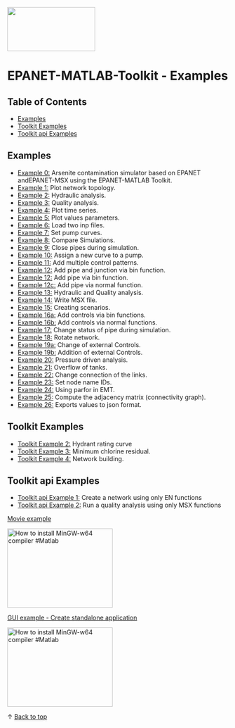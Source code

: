 ﻿<a href="http://www.kios.ucy.ac.cy"><img src="https://www.kios.ucy.ac.cy/wp-content/uploads/2021/07/Logotype-KIOS.svg" width="200" height="100"/><a>
  
EPANET-MATLAB-Toolkit - Examples
==================================

## Table of Contents

- [Examples](#examples)
- [Toolkit Examples](#toolkit-examples)
- [Toolkit api Examples](#toolkit-api-examples)

## Examples
- [Example 0:](./EX0_CCWI2016_contamination_simulation.mlx) Arsenite contamination simulator based on EPANET andEPANET-MSX using the EPANET-MATLAB Toolkit.
- [Example 1:](./EX1_Plot_network_topology.mlx) Plot network topology. 
- [Example 2:](./EX2_Hydraulic_analysis.mlx) Hydraulic analysis. 
- [Example 3:](./EX3_Quality_analysis.mlx) Quality analysis. 
- [Example 4:](./EX4_Plot_time_series.mlx) Plot time series.
- [Example 5:](./EX5_Plot_values_parameters.mlx) Plot values parameters. 
- [Example 6:](./EX6_load_two_inp_files.mlx) Load two inp files.
- [Example 7:](./EX7_set_pump_curves.mlx) Set pump curves.
- [Example 8:](./EX9_compare_simulations.mlx) Compare Simulations.
- [Example 9:](./EX10_close_pipes_during_sim.mlx) Close pipes during simulation.
- [Example 10:](./EX10_assing_new_curve_pump.mlx) Assign a new curve to a pump.
- [Example 11:](./EX11_add_multiple_controlpatterns_bin.mlx) Add multiple control patterns.
- [Example 12:](./EX12a_add_cvpipe_junction.mlx) Add pipe and junction via bin function.
- [Example 12:](./EX12b_add_cvpipe_bin.mlx) Add pipe via bin function.
- [Example 12c:](./EX12c_add_cvpipe.mlx) Add pipe via normal function.
- [Example 13:](./EX13_hydraulic_and_quality_analysis.mlx) Hydraulic and Quality analysis.
- [Example 14:](./EX14_write_msx_file.mlx) Write MSX file.
- [Example 15:](./EX15_create_multiple_scenarios.mlx) Creating scenarios.
- [Example 16a:](./EX16a_add_multiple_controls_pipestatus_bin.mlx) Add controls via bin functions.
- [Example 16b:](./EX16b_add_multiple_controls_pipestatus.mlx) Add controls via normal functions.
- [Example 17:](./EX17_change_status_pipes.mlx) Change status of pipe during simulation.
- [Example 18:](./EX18_rotate_network.mlx) Rotate network.
- [Example 19a:](./EX19a_external_controls.mlx) Change of external Controls.
- [Example 19b:](./EX19b_external_controls.mlx) Addition of external Controls.
- [Example 20:](./EX20_Pressure_driven_analysis_option.mlx) Pressure driven analysis.
- [Example 21:](./EX21_Overflow_option_for_tanks.mlx) Overflow of tanks.
- [Example 22:](./EX22_Change_connection_links.mlx) Change connection of the links.
- [Example 23:](./EX23_set_node_name_ids.mlx) Set node name IDs.
- [Example 24:](./EX24_using_parfor.m) Using parfor in EMT.
- [Example 25:](./EX25_adjacency_matrix.mlx) Compute the adjacency matrix (connectivity graph).
- [Example 26:](./EX26_tojson.mlx) Exports values to json format.


## Toolkit Examples
- [Toolkit Example 2:](./Toolkit_EX2_Hydrant_rating_curve.mlx) Hydrant rating curve
- [Toolkit Example 3:](./Toolkit_EX3_Minimum_chlorine_residual.mlx) Minimum chlorine residual.
- [Toolkit Example 4:](./Toolkit_EX4_Network_Building.mlx) Network building.
## Toolkit api Examples
- [Toolkit api Example 1:](./Toolkit_api_EX1_using_EN_functions.mlx) Create a network using only EN functions
- [Toolkit api Example 2:](./Toolkit_api_EX2_using_MSX_functions.mlx) Run a quality analysis using only MSX functions

[Movie example](./movie-example/) 

<a href="https://www.youtube.com/watch?v=IfEMk_ybjiY
" target="_blank"><img src="http://img.youtube.com/vi/IfEMk_ybjiY/0.jpg"
alt="How to install MinGW-w64 compiler #Matlab" width="240" height="180" border="0" /></a>

[GUI example - Create standalone application](./gui/)

<a href="https://www.youtube.com/watch?v=Qf8_hgYxGyM
" target="_blank"><img src="http://img.youtube.com/vi/Qf8_hgYxGyM/0.jpg"
alt="How to install MinGW-w64 compiler #Matlab" width="240" height="180" border="0" /></a>

&uparrow; [Back to top](#table-of-contents)


